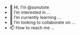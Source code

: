 - 👋 Hi, I’m @sonutote
- 👀 I’m interested in ...
- 🌱 I’m currently learning ...
- 💞️ I’m looking to collaborate on ...
- 📫 How to reach me ...

<!---
sonutote/sonutote is a ✨ special ✨ repository because its `README.md` (this file) appears on your GitHub profile.
You can click the Preview link to take a look at your changes.
--->
